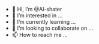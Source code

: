 - 👋 Hi, I’m @Al-shater
- 👀 I’m interested in ...
- 🌱 I’m currently learning ...
- 💞️ I’m looking to collaborate on ...
- 📫 How to reach me ...

<!---
Al-shater/Al-shater is a ✨ special ✨ repository because its `README.md` (this file) appears on your GitHub profile.
You can click the Preview link to take a look at your changes.
--->

